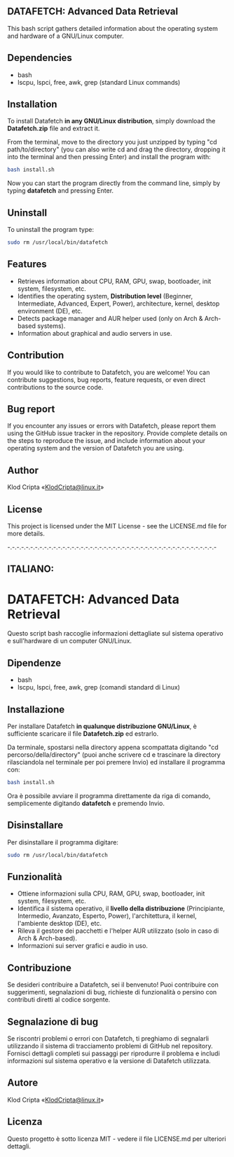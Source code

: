 ## DATAFETCH: Advanced Data Retrieval

This bash script gathers detailed information about the operating system and hardware of a GNU/Linux computer.

## Dependencies

- bash
- lscpu, lspci, free, awk, grep (standard Linux commands)

## Installation

To install Datafetch **in any GNU/Linux distribution**, simply download the **Datafetch.zip** file and extract it.

From the terminal, move to the directory you just unzipped by typing "cd path/to/directory" (you can also write cd and drag the directory, dropping it into the terminal and then pressing Enter) and install the program with:
```bash
bash install.sh
```
Now you can start the program directly from the command line, simply by typing **datafetch** and pressing Enter.

## Uninstall

To uninstall the program type:
```bash
sudo rm /usr/local/bin/datafetch
```

## Features

- Retrieves information about CPU, RAM, GPU, swap, bootloader, init system, filesystem, etc.
- Identifies the operating system, **Distribution level** (Beginner, Intermediate, Advanced, Expert, Power), architecture, kernel, desktop environment (DE), etc.
- Detects package manager and AUR helper used (only on Arch & Arch-based systems).
- Information about graphical and audio servers in use.

## Contribution

If you would like to contribute to Datafetch, you are welcome! You can contribute suggestions, bug reports, feature requests, or even direct contributions to the source code.

## Bug report

If you encounter any issues or errors with Datafetch, please report them using the GitHub issue tracker in the repository. Provide complete details on the steps to reproduce the issue, and include information about your operating system and the version of Datafetch you are using.

## Author
Klod Cripta «KlodCripta@linux.it»

## License
This project is licensed under the MIT License - see the LICENSE.md file for more details.

-.-.-.-.-.-.-.-.-.-.-.-.-.-.-.-.-.-.-.-.-.-.-.-.-.-.-.-.-.-.-.-.-.-.-.-.-.-.-.-.-.-.-.-.-.-

## ITALIANO:

# DATAFETCH: Advanced Data Retrieval

Questo script bash raccoglie informazioni dettagliate sul sistema operativo e sull'hardware di un computer GNU/Linux.

## Dipendenze
- bash
- lscpu, lspci, free, awk, grep (comandi standard di Linux)

## Installazione
Per installare Datafetch **in qualunque distribuzione GNU/Linux**, è sufficiente scaricare il file **Datafetch.zip** ed estrarlo. 

Da terminale, spostarsi nella directory appena scompattata digitando "cd percorso/della/directory" (puoi anche scrivere cd e trascinare la directory rilasciandola nel terminale per poi premere Invio) ed installare il programma con:
```bash
bash install.sh
```
Ora è possibile avviare il programma direttamente da riga di comando, semplicemente digitando **datafetch** e premendo Invio.

## Disinstallare

Per disinstallare il programma digitare:
```bash
sudo rm /usr/local/bin/datafetch
```
## Funzionalità
- Ottiene informazioni sulla CPU, RAM, GPU, swap, bootloader, init system, filesystem, etc.
- Identifica il sistema operativo, il **livello della distribuzione** (Principiante, Intermedio, Avanzato, Esperto, Power), l'architettura, il kernel, l'ambiente desktop (DE), etc.
- Rileva il gestore dei pacchetti e l'helper AUR utilizzato (solo in caso di Arch & Arch-based).
- Informazioni sui server grafici e audio in uso.

## Contribuzione

Se desideri contribuire a Datafetch, sei il benvenuto! Puoi contribuire con suggerimenti, segnalazioni di bug, richieste di funzionalità o persino con contributi diretti al codice sorgente.

## Segnalazione di bug

Se riscontri problemi o errori con Datafetch, ti preghiamo di segnalarli utilizzando il sistema di tracciamento problemi di GitHub nel repository. Fornisci dettagli completi sui passaggi per riprodurre il problema e includi informazioni sul sistema operativo e la versione di Datafetch utilizzata.

## Autore
Klod Cripta «KlodCripta@linux.it»

## Licenza
Questo progetto è sotto licenza MIT - vedere il file LICENSE.md per ulteriori dettagli.

